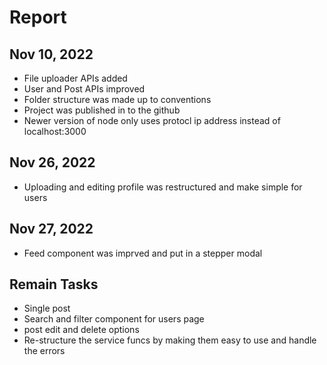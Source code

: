 # Report

## Nov 10, 2022

- File uploader APIs added
- User and Post APIs improved
- Folder structure was made up to conventions
- Project was published in to the github
- Newer version of node only uses protocl ip address instead of localhost:3000

## Nov 26, 2022

- Uploading and editing profile was restructured and make simple for users

## Nov 27, 2022

- Feed component was imprved and put in a stepper modal

## Remain Tasks

- Single post
- Search and filter component for users page
- post edit and delete options
- Re-structure the service funcs by making them easy to use and handle the errors
